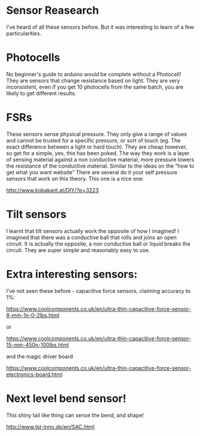# Sensor Reasearch

I've heard of all these sensors before. But it was interesting to learn of a few particularities.

# Photocells

No beginner's guide to arduino would be complete without a Photocell! They are sensors that change resistance based on light. 
They are very inconsistent, even if you get 10 photocells from the same batch, you are likely to get different results. 

# FSRs

These sensors sense physical pressure. They only give a range of values and cannot be trusted for a specific pressure, 
or sort of touch (eg. The exact difference between a light or hard touch). They are cheap however, 
so get for a simple, yes, this has been poked. The way they work is a layer of sensing material against a non conductive material, more pressure 
lowers the resistance of the conductive material. 
Similar to the ideas on the “how to get what you want website” There are several do it your self pressure sensors that work on this theory.  This one is a nice one:

http://www.kobakant.at/DIY/?p=3223


# Tilt sensors

I learnt that tilt sensors actually work the opposite of how I imagined! I imagined that there was a conductive ball that rolls
and joins an open circuit. It is actually the opposite, a non conductive ball or liquid breaks the circuit. They are super simple and reasonably easy to use. 


# Extra interesting sensors:

I've not seen these before - capacitive force sensors, claiming accuracy to 1%:

https://www.coolcomponents.co.uk/en/ultra-thin-capacitive-force-sensor-8-mm-1n-0-2lbs.html

or

https://www.coolcomponents.co.uk/en/ultra-thin-capacitive-force-sensor-15-mm-450n-100lbs.html

and the magic driver board

https://www.coolcomponents.co.uk/en/ultra-thin-capacitive-force-sensor-electronics-board.html

# Next level bend sensor!

This shiny tail like thing can sense the bend, and shape!

http://www.tst-inno.de/en/SAC.html

